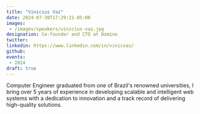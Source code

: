 ```yaml
---
title: "Vinicius Vaz"
date: 2024-07-30T17:29:21-05:00
images: 
 - /images/speakers/vinicius-vaz.jpg
designation: Co-founder and CTO at Domino
twitter: 
linkedin: https://www.linkedin.com/in/vinicvaz/
github: 
events:
 - 2024
draft: true
---
```



Computer Engineer graduated from one of Brazil's renowned universities, I bring over 5 years of experience in developing scalable and intelligent web systems with a dedication to innovation and a track record of delivering high-quality solutions.
